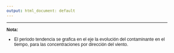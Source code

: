 ```yaml
---
output: html_document: default
---
```

<style type="text/css">

body{ /* Normal  */
      font-size: 12px;
      font-family: Arial;
  }
h6 { /* Header 6 */
  font-size: 12px;
  font-family: Arial;
}
</style>

***
**Nota:**

* El periodo tendencia se grafica en el eje la evolución del contaminante en el tiempo, para las concentraciones por dirección del viento.
